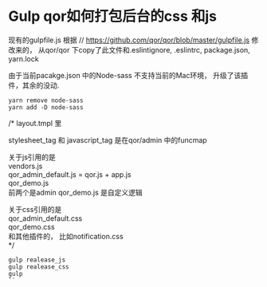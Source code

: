 # Gulp qor如何打包后台的css 和js 

现有的gulpfile.js 根据 
// https://github.com/qor/qor/blob/master/gulpfile.js
修改来的， 
从qor/qor 下copy了此文件和.eslintignore, .eslintrc, package.json, yarn.lock

由于当前pacakge.json 中的Node-sass 不支持当前的Mac环境， 升级了该插件，其余的没动.

```
yarn remove node-sass
yarn add -D node-sass
```

/* layout.tmpl 里

stylesheet_tag 和 javascript_tag 是在qor/admin 中的funcmap

关于js引用的是  
vendors.js  
qor_admin_default.js = qor.js + app.js  
qor_demo.js  
前两个是admin qor_demo.js 是自定义逻辑  

关于css引用的是  
qor_admin_default.css  
qor_demo.css  
和其他插件的， 比如notification.css  
*/


```
gulp realease_js 
gulp realease_css
gulp 
``

